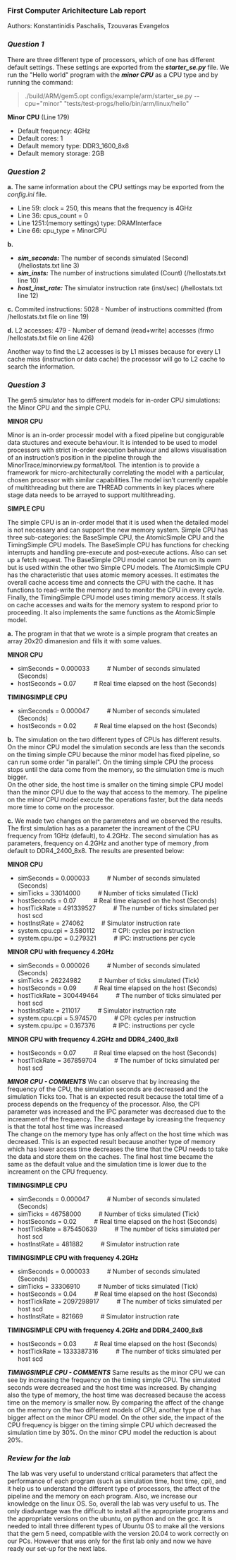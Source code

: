 ### First Computer Arichitecture Lab report

Authors: Konstantinidis Paschalis, Tzouvaras Evangelos

### **_Question 1_**

There are three different type of processors, which of one has different default settings. These settings are exported from the **_starter_se.py_** file. We run the "Hello world" program with the **_minor CPU_** as a CPU type and by running the command: 

>./build/ARM/gem5.opt configs/example/arm/starter_se.py --cpu="minor" "tests/test-progs/hello/bin/arm/linux/hello"

**Minor CPU** (Line 179)
* Default frequency: 4GHz
* Default cores: 1
* Default memory type: DDR3_1600_8x8
* Default memory storage: 2GB

### **_Question 2_**

**a.** The same information  about the CPU settings may be exported from the _config.ini_ file.
  * Line 59: clock = 250, this means that the frequency is 4GHz
  * Line 36: cpus_count = 0
  * Line 1251:(memory settings) type: DRAMInterface
  * Line 66: cpu_type = MinorCPU

**b.** 
   * **_sim_seconds:_** The number of seconds simulated (Second) (/hellostats.txt line 3)
   * **_sim_insts:_** The number of instructions simulated (Count) (/hellostats.txt line 10)
   * **_host_inst_rate:_** The simulator instruction rate (inst/sec) (/hellostats.txt line 12)

**c.** Commited instructions: 5028 - Number of instructions committed (from /hellostats.txt file on line 19)

**d.** L2 accesses: 479 - Number of demand (read+write) accesses (frmo /hellostats.txt file on line 426) 

Another way to find the L2 accesses is by L1 misses because for every L1 cache miss (instruction or data cache) the processor will go to L2 cache to search the information.

### **_Question 3_**

The gem5 simulator has to different models for in-order CPU simulations: the Minor CPU and the simple CPU.

 **MINOR CPU**
 
 Minor is an in-order processir model with a fixed pipeline but congigurable data stuctures and execute behaviour. It is intended to be used to model processors with strict in-order execution behaviour and allows visualisation of an instruction’s position in the pipeline through the MinorTrace/minorview.py format/tool. 
The intention is to provide a framework for micro-architecturally correlating the model with a particular, chosen processor with similar capabilities.The model isn’t currently capable of multithreading but there are THREAD comments in key places where stage data needs to be arrayed to support multithreading.

**SIMPLE CPU**

 The simple CPU is an in-order model that it is used when the detailed model is not necessary and can support the new memory system. Simple CPU has three sub-categories: the BaseSimple CPU, the AtomicSimple CPU and the TimingSimple CPU models. The BaseSimple CPU has functions for checking interrupts and handling pre-execute and post-execute actions. Also can set up a fetch request. The BaseSimple CPU model cannot be run on its owm but is used  within the other two Simple CPU models. The AtomicSimple CPU has the characteristic that uses atomic memory acesses. It estimates the overall cache access time and connects the CPU with the cache. It has functions to read-write the memory and to monitor the CPU in every cycle. Finally, the TimingSimple CPU model uses timing memory access. It stalls on cache accesses and waits for the memory system to respond prior to proceeding. It also implements the same functions as the AtomicSimple model.

**a.** The program in that that we wrote is a simple program that creates an array 20x20 dimanesion and fills it with some values.

**MINOR CPU**
* simSeconds = 0.000033  &emsp; &emsp;     # Number of seconds simulated (Seconds)
* hostSeconds = 0.07 &emsp; &emsp;       # Real time elapsed on the host (Seconds)

**TIMINGSIMPLE CPU**
* simSeconds = 0.000047  &emsp; &emsp;   # Number of seconds simulated (Seconds)
* hostSeconds = 0.02   &emsp; &emsp;     # Real time elapsed on the host (Seconds)

**b.**
The simulation on the two different types of CPUs has different results. On the minor CPU model the simulation seconds are less than the seconds on the timing simple CPU because the minor model has fixed pipeline, so can run some order "in parallel". On the timing simple CPU the process stops until the data come from the memory, so the simulation time is much bigger.
<br />
On the other side, the host time is smaller on the timing simple CPU model than the minor CPU due to the way that access to the memory. The pipeline on the minor CPU model execute the operations faster, but the data needs more time to come on the processor.

**c.**
We made two changes on the parameters and we observed the results. The first simulation has as a parameter the increament of the CPU frequency from 1GHz (default), to 4.2GHz. The second simulation has as parameters, frequency on 4.2GHz and another type of memory ,from  default to DDR4_2400_8x8. The results are presented below:

**MINOR CPU**
* simSeconds = 0.000033  &emsp; &emsp;   # Number of seconds simulated (Seconds)
* simTicks = 33014000    &emsp; &emsp;   # Number of ticks simulated (Tick)
* hostSeconds = 0.07     &emsp; &emsp;   # Real time elapsed on the host (Seconds)
* hostTickRate = 491339527 &emsp; &emsp; # The number of ticks simulated per host scd
* hostInstRate = 274062    &emsp; &emsp; # Simulator instruction rate
* system.cpu.cpi = 3.580112 &emsp; &emsp; # CPI: cycles per instruction
* system.cpu.ipc = 0.279321 &emsp; &emsp; # IPC: instructions per cycle

**MINOR CPU with frequency 4.2GHz**
* simSeconds = 0.000026    &emsp; &emsp;  # Number of seconds simulated (Seconds)
* simTicks = 26224982      &emsp; &emsp;  # Number of ticks simulated (Tick)
* hostSeconds = 0.09       &emsp; &emsp;  # Real time elapsed on the host (Seconds)
* hostTickRate = 300449464  &emsp; &emsp; # The number of ticks simulated per host scd
* hostInstRate = 211017    &emsp; &emsp;  # Simulator instruction rate
* system.cpu.cpi = 5.974570 &emsp; &emsp; # CPI: cycles per instruction
* system.cpu.ipc = 0.167376 &emsp; &emsp; # IPC: instructions per cycle

**MINOR CPU with frequency 4.2GHz and DDR4_2400_8x8**
* hostSeconds = 0.07      &emsp; &emsp;   # Real time elapsed on the host (Seconds)
* hostTickRate = 367859704    &emsp; &emsp;   # The number of ticks simulated per host scd

**_MINOR CPU - COMMENTS_**
We can observe that by increasing the frequency of the CPU, the simulation seconds are decreased and the simulation Ticks too. That is an expected result because the total time of a process depends on the frequency of the processor. Also, the CPI parameter was increased and the IPC parameter was decreased due to the increament of the frequency. The disadvantage by icreasing the frequency is that the total host time was increased 
<br />
The change on the memory type has only affect on the host time which was decreased. This is an expected result because another type of memory which has lower access time decreases the time that the CPU needs to take the data and store them on the caches. The final host time became the same as the default value and the simulation time is lower due to the increament on the CPU frequency.

**TIMINGSIMPLE CPU**
* simSeconds = 0.000047  &emsp; &emsp;   # Number of seconds simulated (Seconds)
* simTicks = 46758000    &emsp; &emsp;   # Number of ticks simulated (Tick)
* hostSeconds = 0.02     &emsp; &emsp;   # Real time elapsed on the host (Seconds)
* hostTickRate = 875450639 &emsp; &emsp; # The number of ticks simulated per host scd
* hostInstRate = 481882    &emsp; &emsp; # Simulator instruction rate

**TIMINGSIMPLE CPU with frequency 4.2GHz**
* simSeconds = 0.000033  &emsp; &emsp;   # Number of seconds simulated (Seconds)
* simTicks = 33306910    &emsp; &emsp;   # Number of ticks simulated (Tick)
* hostSeconds = 0.04     &emsp; &emsp;   # Real time elapsed on the host (Seconds)
* hostTickRate = 2097298917 &emsp; &emsp; # The number of ticks simulated per host scd
* hostInstRate = 821669    &emsp; &emsp; # Simulator instruction rate

**TIMINGSIMPLE CPU with frequency 4.2GHz and DDR4_2400_8x8**
* hostSeconds = 0.03     &emsp; &emsp;   # Real time elapsed on the host (Seconds)
* hostTickRate = 1333387316 &emsp; &emsp; # The number of ticks simulated per host scd

**_TIMINGSIMPLE CPU - COMMENTS_**
Same results as the minor CPU we can see by increasing the frequency on the timing simple CPU. The simulated seconds were decreased and the host time was increased. By changing also the type of memory, the host time was decreased because the access time on the memory is smaller now. By comparing the affect of the change on the memory on the two different models of CPU, another type of it has bigger affect on the minor CPU model. On the other side, the impact of the CPU frequency is bigger on the timing simple CPU which decreased the simulation time by 30%. On the minor CPU model the reduction is about 20%.  

### **_Review for the lab_**
The lab was very useful to understand critical parameters that affect the performance of each program (such as simulation time, host time, cpi), and it help us to understand the different type of processors, the affect of the pipeline and the memory on each program. Also, we increase our knowledge on the linux OS. So, overall the lab was very useful to us. The only diadvantage was the difficult to install all the appropriate programs and the appropriate versions on the ubuntu, on python and on the gcc. It is needed to intall three different types of Ubuntu OS to make all the versions that the gem 5 need, compatible with the version 20.04 to work correctly on our PCs. However that was only for the first lab only and now we have ready our set-up for the next labs.
